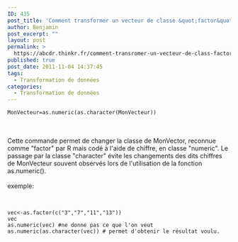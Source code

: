 ```yaml
---
ID: 435
post_title: 'Comment transformer un vecteur de classe &quot;factor&quot; vers la classe &quot;numeric&quot; dans R ?'
author: Benjamin
post_excerpt: ""
layout: post
permalink: >
  https://abcdr.thinkr.fr/comment-transromer-un-vecteur-de-class-factor-vers-la-class-numeric-dans-r/
published: true
post_date: 2011-11-04 14:37:45
tags:
  - Transformation de données
categories:
  - Transformation de données
---
```

<pre><code>MonVecteur=as.numeric(as.character(MonVecteur))</code></pre> <br /><br />Cette commande permet de changer la classe de MonVector, reconnue comme "factor" par R mais codé à l'aide de chiffre, en classe "numeric". Le passage par la classe "character" évite les changements des dits chiffres de MonVecteur souvent observés lors de l'utilisation de la fonction as.numeric().<br /><br />exemple:<br /><br />  <pre><code><br />vec&lt;-as.factor(c("3","7","11","13")) <br />vec<br />as.numeric(vec) #ne donne pas ce que l'on veut<br />as.numeric(as.character(vec)) # permet d'obtenir le résultat voulu.<br /> </code></pre> <br /><br />